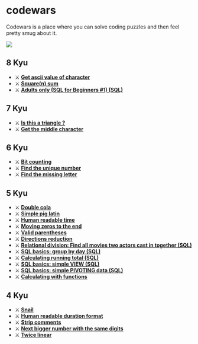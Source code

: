 # codewars

Codewars is a place where you can solve coding puzzles and then feel pretty smug about it.

[<img src="https://www.codewars.com/users/candrasaputra/badges/large">](https://www.codewars.com/users/candrasaputra/)

## 8 Kyu

- :crossed_swords:
  [**Get ascii value of character**](8kyu/getAsciiValueOfCharacter.js)
- :crossed_swords:
  [**Square(n) sum**](8kyu/squareSum.js)
- :crossed_swords:
  [**Adults only (SQL for Beginners #1) (SQL)**](8kyu/adultsOnly.sql)

## 7 Kyu

- :crossed_swords:
  [**Is this a triangle ?**](7kyu/isThisATriangle.js)
- :crossed_swords:
  [**Get the middle character**](7kyu/getMiddleCharacter.js)

## 6 Kyu

- :crossed_swords:
  [**Bit counting**](6kyu/bitCounting.js)
- :crossed_swords:
  [**Find the unique number**](6kyu/findUniqueNumber.js)
- :crossed_swords:
  [**Find the missing letter**](6kyu/findTheMissingLetter.js)

## 5 Kyu

- :crossed_swords:
  [**Double cola**](5kyu/doubleCola.js)
- :crossed_swords:
  [**Simple pig latin**](5kyu/simplePigLatin.js)
- :crossed_swords:
  [**Human readable time**](5kyu/humanReadableTime.js)
- :crossed_swords:
  [**Moving zeros to the end**](5kyu/movingZerosToTheEnd.js)
- :crossed_swords:
  [**Valid parentheses**](5kyu/validParentheses.js)
- :crossed_swords:
  [**Directions reduction**](5kyu/directionsReduction.js)
- :crossed_swords:
  [**Relational division: Find all movies two actors cast in together (SQL)**](5kyu/findAllMovies.sql)
- :crossed_swords:
  [**SQL basics: group by day (SQL)**](5kyu/sqlBasicsGroupByDay.sql)
- :crossed_swords:
  [**Calculating running total (SQL)**](5kyu/calculatingRunningTotal.sql)
- :crossed_swords:
  [**SQL basics: simple VIEW (SQL)**](5kyu/sqlBasicsSimpleVIEW.sql)
- :crossed_swords:
  [**SQL basics: simple PIVOTING data (SQL)**](5kyu/sqlBasicsSimplePIVOTINGdata.sql)
- :crossed_swords:
  [**Calculating with functions**](5kyu/calculatingWithFunctions.js)

## 4 Kyu

- :crossed_swords:
  [**Snail**](4kyu/snail.js)
- :crossed_swords:
  [**Human readable duration format**](4kyu/humanReadableDurationFormat.js)
- :crossed_swords:
  [**Strip comments**](4kyu/stripComments.js)
- :crossed_swords:
  [**Next bigger number with the same digits**](4kyu/nextBiggerNumber.js)
- :crossed_swords:
  [**Twice linear**](4kyu/twiceLinear.js)
